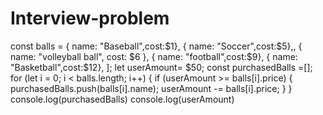 # Interview-problem


const balls = 
  { name: "Baseball",cost:$1},
  { name: "Soccer",cost:$5},,
  { name: "volleyball ball", cost: $6 },
   { name: "football",cost:$9},
  { name: "Basketball",cost:$12},
];
let userAmount= $50;
const purchasedBalls =[];
for (let i = 0; i < balls.length; i++) {
  if (userAmount >= balls[i].price) {
    purchasedBalls.push(balls[i].name);
    userAmount -= balls[i].price;
  }
}
console.log(purchasedBalls)
console.log(userAmount)
